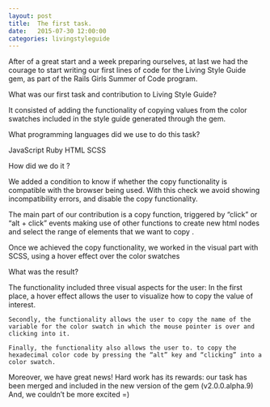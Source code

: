 ```yaml
---
layout: post
title:  The first task.
date:   2015-07-30 12:00:00
categories: livingstyleguide
---
```

After of a great start and a week preparing ourselves, at last we had the courage to start writing our first lines of code for the Living Style Guide gem, as part of the Rails Girls Summer of Code program.

What was our first task and contribution to Living Style Guide?

It consisted of adding the functionality of copying values from the color swatches included in the style guide generated through the gem.

What  programming languages did we use to do this task?

JavaScript
Ruby
HTML
SCSS

How did we do it ?

We added a condition to know if whether the copy functionality is compatible with the browser being used. With this check we avoid showing incompatibility errors, and disable the copy functionality.

The main part of our contribution is a copy function, triggered by “click” or “alt + click” events making use of other functions to create new html nodes and select the range of elements that we want to copy .

Once we achieved the copy functionality, we worked in the visual part with SCSS, using a hover effect over the color swatches

What was the result?

The functionality included three visual aspects for the user:
		In the first place, a hover effect allows the user to visualize how to copy the value of interest.

    Secondly, the functionality allows the user to copy the name of the variable for the color swatch in which the mouse pointer is over and clicking into it.

    Finally, the functionality also allows the user to. to copy the hexadecimal color code by pressing the “alt” key and “clicking” into a color swatch.

Moreover, we have great news! Hard work has its rewards: our task has been merged and included in the new version of the gem (v2.0.0.alpha.9)
And, we couldn’t be more excited =)
